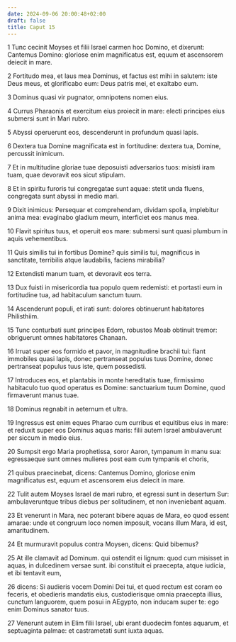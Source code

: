 ```yaml
---
date: 2024-09-06 20:00:48+02:00
draft: false
title: Caput 15
---
```





1 Tunc cecinit Moyses et filii Israel carmen hoc Domino, et dixerunt: Cantemus Domino: gloriose enim magnificatus est, equum et ascensorem deiecit in mare.

2 Fortitudo mea, et laus mea Dominus, et factus est mihi in salutem: iste Deus meus, et glorificabo eum: Deus patris mei, et exaltabo eum.

3 Dominus quasi vir pugnator, omnipotens nomen eius.

4 Currus Pharaonis et exercitum eius proiecit in mare: electi principes eius submersi sunt in Mari rubro.

5 Abyssi operuerunt eos, descenderunt in profundum quasi lapis.

6 Dextera tua Domine magnificata est in fortitudine: dextera tua, Domine, percussit inimicum.

7 Et in multitudine gloriae tuae deposuisti adversarios tuos: misisti iram tuam, quae devoravit eos sicut stipulam.

8 Et in spiritu furoris tui congregatae sunt aquae: stetit unda fluens, congregata sunt abyssi in medio mari.

9 Dixit inimicus: Persequar et comprehendam, dividam spolia, implebitur anima mea: evaginabo gladium meum, interficiet eos manus mea.

10 Flavit spiritus tuus, et operuit eos mare: submersi sunt quasi plumbum in aquis vehementibus.

11 Quis similis tui in fortibus Domine? quis similis tui, magnificus in sanctitate, terribilis atque laudabilis, faciens mirabilia?

12 Extendisti manum tuam, et devoravit eos terra.

13 Dux fuisti in misericordia tua populo quem redemisti: et portasti eum in fortitudine tua, ad habitaculum sanctum tuum.

14 Ascenderunt populi, et irati sunt: dolores obtinuerunt habitatores Philisthiim.

15 Tunc conturbati sunt principes Edom, robustos Moab obtinuit tremor: obriguerunt omnes habitatores Chanaan.

16 Irruat super eos formido et pavor, in magnitudine brachii tui: fiant immobiles quasi lapis, donec pertranseat populus tuus Domine, donec pertranseat populus tuus iste, quem possedisti.

17 Introduces eos, et plantabis in monte hereditatis tuae, firmissimo habitaculo tuo quod operatus es Domine: sanctuarium tuum Domine, quod firmaverunt manus tuae.

18 Dominus regnabit in aeternum et ultra.

19 Ingressus est enim eques Pharao cum curribus et equitibus eius in mare: et reduxit super eos Dominus aquas maris: filii autem Israel ambulaverunt per siccum in medio eius.

20 Sumpsit ergo Maria prophetissa, soror Aaron, tympanum in manu sua: egressaeque sunt omnes mulieres post eam cum tympanis et choris,

21 quibus praecinebat, dicens: Cantemus Domino, gloriose enim magnificatus est, equum et ascensorem eius deiecit in mare.

22 Tulit autem Moyses Israel de mari rubro, et egressi sunt in desertum Sur: ambulaveruntque tribus diebus per solitudinem, et non inveniebant aquam.

23 Et venerunt in Mara, nec poterant bibere aquas de Mara, eo quod essent amarae: unde et congruum loco nomen imposuit, vocans illum Mara, id est, amaritudinem.

24 Et murmuravit populus contra Moysen, dicens: Quid bibemus?

25 At ille clamavit ad Dominum. qui ostendit ei lignum: quod cum misisset in aquas, in dulcedinem versae sunt. ibi constituit ei praecepta, atque iudicia, et ibi tentavit eum,

26 dicens: Si audieris vocem Domini Dei tui, et quod rectum est coram eo feceris, et obedieris mandatis eius, custodierisque omnia praecepta illius, cunctum languorem, quem posui in AEgypto, non inducam super te: ego enim Dominus sanator tuus.

27 Venerunt autem in Elim filii Israel, ubi erant duodecim fontes aquarum, et septuaginta palmae: et castrametati sunt iuxta aquas.


